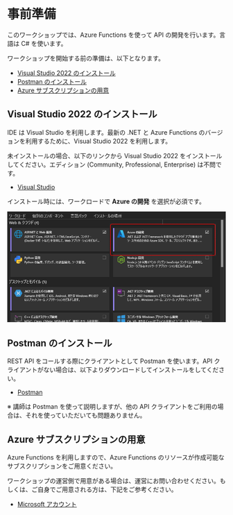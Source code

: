 # 事前準備

このワークショップでは、Azure Functions を使って API の開発を行います。言語は C# を使います。

ワークショップを開始する前の準備は、以下となります。

- [Visual Studio 2022 のインストール](#visual-studio-2022-のインストール)
- [Postman のインストール](#postman-のインストール)
- [Azure サブスクリプションの用意](#azure-サブスクリプションの用意)

## Visual Studio 2022 のインストール

IDE は Visual Studio を利用します。最新の .NET と Azure Functions のバージョンを利用するために、Visual Studio 2022 を利用します。

未インストールの場合、以下のリンクから Visual Studio 2022 をインストールしてください。エディション (Community, Professional, Enterprise) は不問です。

- [Visual Studio](https://visualstudio.microsoft.com/ja/)

インストール時には、ワークロードで **Azure の開発** を選択が必須です。

![vs-install](../docs/images/prerequisites-vs-install.png)

## Postman のインストール

REST API をコールする際にクライアントとして Postman を使います。API クライアントがない場合は、以下よりダウンロードしてインストールをしてください。

- [Postman](https://www.postman.com/downloads/)

※ 講師は Postman を使って説明しますが、他の API クライアントをご利用の場合は、それを使っていただいても問題ありません。

## Azure サブスクリプションの用意

Azure Functions を利用しますので、Azure Functions のリソースが作成可能なサブスクリプションをご用意ください。

ワークショップの運営側で用意がある場合は、運営にお問い合わせください。もしくは、ご自身でご用意される方は、下記をご参考ください。

- [Microsoft アカウント](../README.md#microsoft-アカウント)
